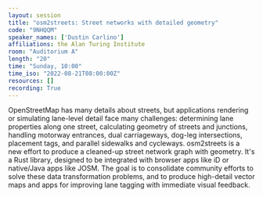 ```yaml
---
layout: session
title: "osm2streets: Street networks with detailed geometry"
code: "9NHQQM"
speaker_names: ['Dustin Carlino']
affiliations: the Alan Turing Institute
room: "Auditorium A"
length: "20"
time: "Sunday, 10:00"
time_iso: "2022-08-21T08:00:00Z"
resources: []
recording: True
---
```


OpenStreetMap has many details about streets, but applications rendering or simulating lane-level detail face many challenges: determining lane properties along one street, calculating geometry of streets and junctions, handling motorway entrances, dual carriageways, dog-leg intersections, placement tags, and parallel sidewalks and cycleways. osm2streets is a new effort to produce a cleaned-up street network graph with geometry. It's a Rust library, designed to be integrated with browser apps like iD or native/Java apps like JOSM. The goal is to consolidate community efforts to solve these data transformation problems, and to produce high-detail vector maps and apps for improving lane tagging with immediate visual feedback.

